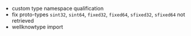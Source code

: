 - custom type namespace qualification
- fix proto-types `sint32`, `sint64`, `fixed32`, `fixed64`, `sfixed32`, `sfixed64` not retrieved
- wellknowtype import